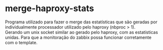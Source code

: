 # merge-haproxy-stats

Programa utilizado para fazer o merge das estatísticas que são geradas por individualmente processador utilizado pelo haproxy (nbproc > 1).  
Gerando um unix socket similar ao gerado pelo haproxy, com as estatísticas unidas. Para que a monitoração do zabbix possa funcionar corretamente com o template.
